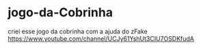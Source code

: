 # jogo-da-Cobrinha
criei esse jogo da cobrinha com a ajuda do zFake
https://www.youtube.com/channel/UCJy61YshUt3CIU7OSDKfudA
